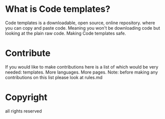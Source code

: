 # What is Code templates?
Code templates is a downloadable, open source, online repository.
where you can copy and paste code. Meaning you won't be downloading code but looking at the plain raw code.
Making Code templates safe.
# Contribute
If you would like to make contributions here is a list of which would be very needed:
templates.
More languages.
More pages.
Note: before making any contributions on this list please look at rules.md
# Copyright
all rights reserved


